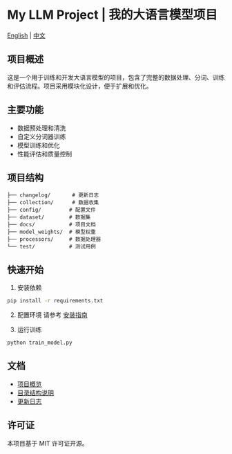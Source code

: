 # My LLM Project | 我的大语言模型项目

[English](./docs/en/README.md) | [中文](./README.md)

## 项目概述

这是一个用于训练和开发大语言模型的项目，包含了完整的数据处理、分词、训练和评估流程。项目采用模块化设计，便于扩展和优化。

## 主要功能

- 数据预处理和清洗
- 自定义分词器训练
- 模型训练和优化
- 性能评估和质量控制

## 项目结构

```
├── changelog/       # 更新日志
├── collection/      # 数据收集
├── config/         # 配置文件
├── dataset/        # 数据集
├── docs/           # 项目文档
├── model_weights/  # 模型权重
├── processors/     # 数据处理器
└── test/           # 测试用例
```

## 快速开始

1. 安装依赖
```bash
pip install -r requirements.txt
```

2. 配置环境
请参考 [安装指南](./docs/installation/installation_guide.md)

3. 运行训练
```bash
python train_model.py
```

## 文档

- [项目概览](./docs/project_overview.md)
- [目录结构说明](./docs/standards/directory_structure.md)
- [更新日志](./changelog/)

## 许可证

本项目基于 MIT 许可证开源。
